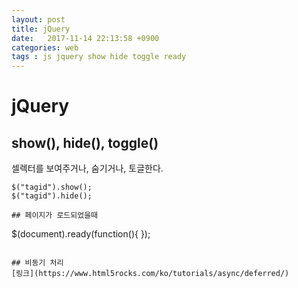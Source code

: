 ```yaml
---
layout: post
title: jQuery
date:   2017-11-14 22:13:58 +0900
categories: web
tags : js jquery show hide toggle ready 
---
```


# jQuery

## show(), hide(), toggle()
셀렉터를 보여주거나, 숨기거나, 토글한다.
```
$("tagid").show();
$("tagid").hide();

## 페이지가 로드되었을때
```
$(document).ready(function(){
 });
```

## 비동기 처리
[링크](https://www.html5rocks.com/ko/tutorials/async/deferred/)
